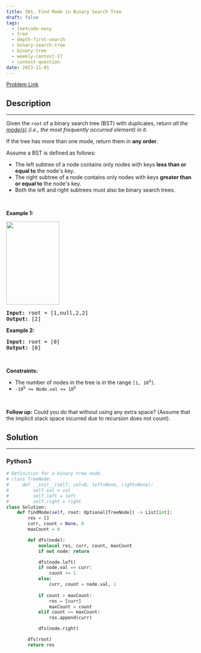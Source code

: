 ```yaml
---
title: 501. Find Mode in Binary Search Tree
draft: false
tags: 
  - leetcode-easy
  - tree
  - depth-first-search
  - binary-search-tree
  - binary-tree
  - weekly-contest-17
  - contest-question
date: 2023-11-01
---
```


[Problem Link](https://leetcode.com/problems/find-mode-in-binary-search-tree/)

## Description

---
<p>Given the <code>root</code> of a binary search tree (BST) with duplicates, return <em>all the <a href="https://en.wikipedia.org/wiki/Mode_(statistics)" target="_blank">mode(s)</a> (i.e., the most frequently occurred element) in it</em>.</p>

<p>If the tree has more than one mode, return them in <strong>any order</strong>.</p>

<p>Assume a BST is defined as follows:</p>

<ul>
	<li>The left subtree of a node contains only nodes with keys <strong>less than or equal to</strong> the node&#39;s key.</li>
	<li>The right subtree of a node contains only nodes with keys <strong>greater than or equal to</strong> the node&#39;s key.</li>
	<li>Both the left and right subtrees must also be binary search trees.</li>
</ul>

<p>&nbsp;</p>
<p><strong class="example">Example 1:</strong></p>
<img alt="" src="https://assets.leetcode.com/uploads/2021/03/11/mode-tree.jpg" style="width: 142px; height: 222px;" />
<pre>
<strong>Input:</strong> root = [1,null,2,2]
<strong>Output:</strong> [2]
</pre>

<p><strong class="example">Example 2:</strong></p>

<pre>
<strong>Input:</strong> root = [0]
<strong>Output:</strong> [0]
</pre>

<p>&nbsp;</p>
<p><strong>Constraints:</strong></p>

<ul>
	<li>The number of nodes in the tree is in the range <code>[1, 10<sup>4</sup>]</code>.</li>
	<li><code>-10<sup>5</sup> &lt;= Node.val &lt;= 10<sup>5</sup></code></li>
</ul>

<p>&nbsp;</p>
<strong>Follow up:</strong> Could you do that without using any extra space? (Assume that the implicit stack space incurred due to recursion does not count).

## Solution

---
### Python3
``` py title='find-mode-in-binary-search-tree'
# Definition for a binary tree node.
# class TreeNode:
#     def __init__(self, val=0, left=None, right=None):
#         self.val = val
#         self.left = left
#         self.right = right
class Solution:
    def findMode(self, root: Optional[TreeNode]) -> List[int]:
        res = []
        curr, count = None, 0
        maxCount = 0

        def dfs(node):
            nonlocal res, curr, count, maxCount
            if not node: return 

            dfs(node.left)
            if node.val == curr:
                count += 1
            else:
                curr, count = node.val, 1
            
            if count > maxCount:
                res = [curr]
                maxCount = count
            elif count == maxCount:
                res.append(curr)

            dfs(node.right)

        dfs(root)
        return res
        
```

